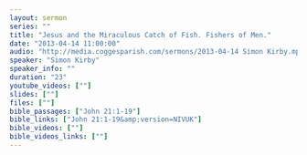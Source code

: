 ```yaml
---
layout: sermon
series: ""
title: "Jesus and the Miraculous Catch of Fish. Fishers of Men."
date: "2013-04-14 11:00:00"
audio: "http://media.coggesparish.com/sermons/2013-04-14 Simon Kirby.mp3"
speaker: "Simon Kirby"
speaker_info: ""
duration: "23"
youtube_videos: [""]
slides: [""]
files: [""]
bible_passages: ["John 21:1-19"]
bible_links: ["John 21:1-19&amp;version=NIVUK"]
bible_videos: [""]
bible_videos_links: [""]
---
```

